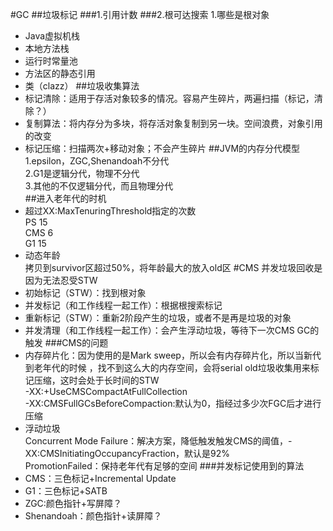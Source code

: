 #GC
##垃圾标记
###1.引用计数
###2.根可达搜索
1.哪些是根对象<br>
* Java虚拟机栈
* 本地方法栈
* 运行时常量池
* 方法区的静态引用
* 类（clazz）
##垃圾收集算法
* 标记清除：适用于存活对象较多的情况。容易产生碎片，两遍扫描（标记，清除？）
* 复制算法：将内存分为多块，将存活对象复制到另一块。空间浪费，对象引用的改变
* 标记压缩：扫描两次+移动对象；不会产生碎片
##JVM的内存分代模型
1.epsilon，ZGC,Shenandoah不分代<br>
2.G1是逻辑分代，物理不分代<br>
3.其他的不仅逻辑分代，而且物理分代<br>
##进入老年代的时机
* 超过XX:MaxTenuringThreshold指定的次数
<br> PS 15
<br> CMS 6
<br> G1 15
* 动态年龄
<br>拷贝到survivor区超过50%，将年龄最大的放入old区
#CMS
并发垃圾回收是因为无法忍受STW
* 初始标记（STW）：找到根对象
* 并发标记（和工作线程一起工作）：根据根搜索标记
* 重新标记（STW）：重新2阶段产生的垃圾，或者不是再是垃圾的对象
* 并发清理（和工作线程一起工作）：会产生浮动垃圾，等待下一次CMS GC的触发
###CMS的问题
* 内存碎片化：因为使用的是Mark sweep，所以会有内存碎片化，所以当新代到老年代的时候
，找不到这么大的内存空间，会将serial old垃圾收集用来标记压缩，这时会处于长时间的STW
<br>-XX:+UseCMSCompactAtFullCollection
<br>-XX:CMSFullGCsBeforeCompaction:默认为0，指经过多少次FGC后才进行压缩
* 浮动垃圾
<br>Concurrent Mode Failure：解决方案，降低触发触发CMS的阈值，-XX:CMSInitiatingOccupancyFraction，默认是92%
<br>PromotionFailed：保持老年代有足够的空间
###并发标记使用到的算法
* CMS：三色标记+Incremental Update
* G1：三色标记+SATB
* ZGC:颜色指针+写屏障？
* Shenandoah：颜色指针+读屏障？